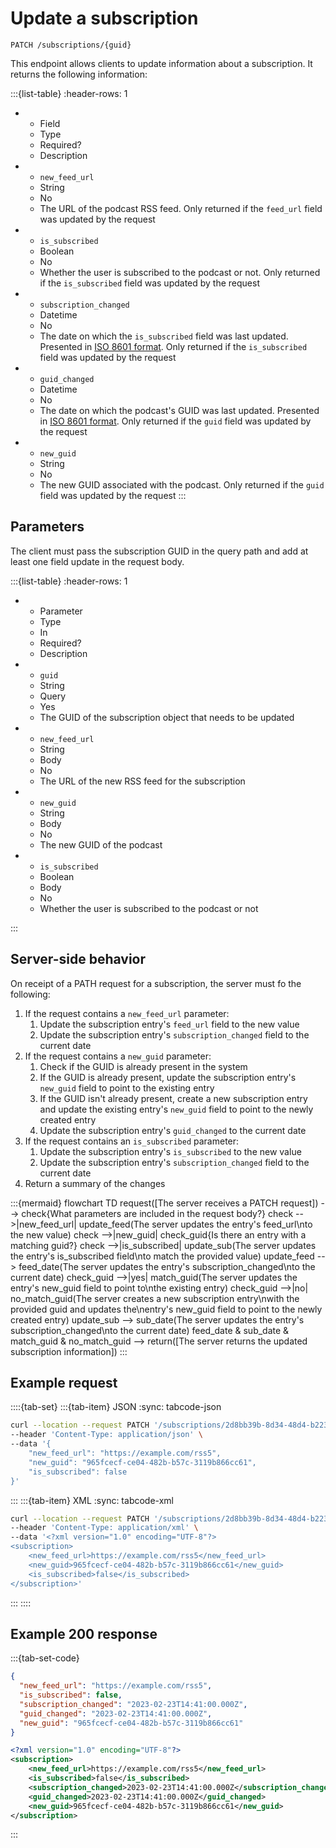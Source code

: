 # Update a subscription

```text
PATCH /subscriptions/{guid}
```

This endpoint allows clients to update information about a subscription. It returns the following information:

:::{list-table}
:header-rows: 1

* - Field
   - Type
   - Required?
   - Description
* - `new_feed_url`
   - String
   - No
   - The URL of the podcast RSS feed. Only returned if the `feed_url` field was updated by the request
* - `is_subscribed`
   - Boolean
   - No
   - Whether the user is subscribed to the podcast or not. Only returned if the `is_subscribed` field was updated by the request
* - `subscription_changed`
   - Datetime
   - No
   - The date on which the `is_subscribed` field was last updated. Presented in [ISO 8601 format](https://www.iso.org/iso-8601-date-and-time-format.html). Only returned if the `is_subscribed` field was updated by the request
* - `guid_changed`
   - Datetime
   - No
   - The date on which the podcast's GUID was last updated. Presented in [ISO 8601 format](https://www.iso.org/iso-8601-date-and-time-format.html). Only returned if the `guid` field was updated by the request
* - `new_guid`
   - String<UUID>
   - No
   - The new GUID associated with the podcast. Only returned if the `guid` field was updated by the request
:::

## Parameters

The client must pass the subscription GUID in the query path and add at least one field update in the request body.

:::{list-table}
:header-rows: 1

* - Parameter
   - Type
   - In
   - Required?
   - Description
* - `guid`
   - String
   - Query
   - Yes
   - The GUID of the subscription object that needs to be updated
* - `new_feed_url`
   - String
   - Body
   - No
   - The URL of the new RSS feed for the subscription
* - `new_guid`
   - String <UUID>
   - Body
   - No
   - The new GUID of the podcast
* - `is_subscribed`
   - Boolean
   - Body
   - No
   - Whether the user is subscribed to the podcast or not

:::

## Server-side behavior

On receipt of a PATH request for a subscription, the server must fo the following:

1. If the request contains a `new_feed_url` parameter:
   1. Update the subscription entry's `feed_url` field to the new value
   2. Update the subscription entry's `subscription_changed` field to the current date
2. If the request contains a `new_guid` parameter:
   1. Check if the GUID is already present in the system
   2. If the GUID is already present, update the subscription entry's `new_guid` field to point to the existing entry
   3. If the GUID isn't already present, create a new subscription entry and update the existing entry's `new_guid` field to point to the newly created entry
   4. Update the subscription entry's `guid_changed` to the current date
3. If the request contains an `is_subscribed` parameter:
   1. Update the subscription entry's `is_subscribed` to the new value
   2. Update the subscription entry's `subscription_changed` field to the current date
4. Return a summary of the changes

:::{mermaid}
flowchart TD
   request([The server receives a PATCH request]) --> check{What parameters are included in the request body?}
   check -->|new_feed_url| update_feed(The server updates the entry's feed_url\nto the new value)
   check -->|new_guid| check_guid{Is there an entry with a matching guid?}
   check -->|is_subscribed| update_sub(The server updates the entry's is_subscribed field\nto match the provided value)
   update_feed --> feed_date(The server updates the entry's subscription_changed\nto the current date)
   check_guid -->|yes| match_guid(The server updates the entry's new_guid field to point to\nthe existing entry)
   check_guid -->|no| no_match_guid(The server creates a new subscription entry\nwith the provided guid and updates the\nentry's new_guid field to point to the newly created entry)
   update_sub --> sub_date(The server updates the entry's subscription_changed\nto the current date)
   feed_date & sub_date & match_guid & no_match_guid --> return([The server returns the updated subscription information])
:::

## Example request

::::{tab-set}
:::{tab-item} JSON
:sync: tabcode-json

```bash
curl --location --request PATCH '/subscriptions/2d8bb39b-8d34-48d4-b223-a0d01eb27d71' \
--header 'Content-Type: application/json' \
--data '{
    "new_feed_url": "https://example.com/rss5",
    "new_guid": "965fcecf-ce04-482b-b57c-3119b866cc61",
    "is_subscribed": false
}'
```

:::
:::{tab-item} XML
:sync: tabcode-xml

```bash
curl --location --request PATCH '/subscriptions/2d8bb39b-8d34-48d4-b223-a0d01eb27d71' \
--header 'Content-Type: application/xml' \
--data '<?xml version="1.0" encoding="UTF-8"?>
<subscription>
	<new_feed_url>https://example.com/rss5</new_feed_url>
	<new_guid>965fcecf-ce04-482b-b57c-3119b866cc61</new_guid>
	<is_subscribed>false</is_subscribed>
</subscription>'
```

:::
::::

## Example 200 response

:::{tab-set-code}

```json
{
  "new_feed_url": "https://example.com/rss5",
  "is_subscribed": false,
  "subscription_changed": "2023-02-23T14:41:00.000Z",
  "guid_changed": "2023-02-23T14:41:00.000Z",
  "new_guid": "965fcecf-ce04-482b-b57c-3119b866cc61"
}
```

```xml
<?xml version="1.0" encoding="UTF-8"?>
<subscription>
	<new_feed_url>https://example.com/rss5</new_feed_url>
	<is_subscribed>false</is_subscribed>
	<subscription_changed>2023-02-23T14:41:00.000Z</subscription_changed>
	<guid_changed>2023-02-23T14:41:00.000Z</guid_changed>
	<new_guid>965fcecf-ce04-482b-b57c-3119b866cc61</new_guid>
</subscription>
```

:::
